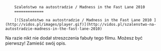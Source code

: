 
        Szaleństwo na autostradzie / Madness in the Fast Lane 2010 
        =============
        
        [![Szaleństwo na autostradzie / Madness in the Fast Lane 2010 ](http://vidos.pl/images/player.gif)](http://vidos.pl/szalenstwo-na-autostradzie-madness-in-the-fast-lane-2010)
        
        
 Na razie nikt nie dodał streszczenia fabuły tego filmu. Możesz być pierwszy! Zamieść swój opis.
    